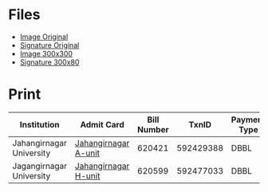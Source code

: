 # Files

-  [Image Original](https://raw.githubusercontent.com/ionixftw/admission/master/Ayon4.jpg)
- [Signature Original](https://raw.githubusercontent.com/ionixftw/admission/master/20160831_002313.jpg)
- [Image 300x300](https://raw.githubusercontent.com/ionixftw/admission/master/Ayon-300x300.jpg)
- [Signature 300x80](https://raw.githubusercontent.com/ionixftw/admission/master/signature-300x80.jpg)

# Print


|Institution|Admit Card|Bill Number|TxnID|Payment Type|
|---|---|---|---|---|
|Jahangirnagar University| [Jahangirnagar A-unit](https://raw.githubusercontent.com/ionixftw/admission/master/admit-card-a-unit-jahangirnagar.pdf)|620421|592429388|DBBL|
|Jagangirnagar University| [Jahangirnagar H-unit](https://raw.githubusercontent.com/ionixftw/admission/master/admit-card-h-unit-jahangirnagar.pdf)|620599|592477033|DBBL|
